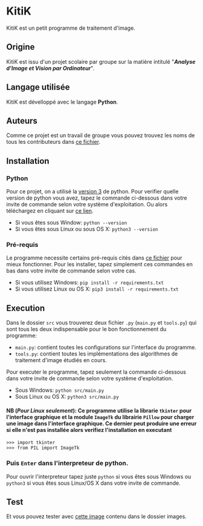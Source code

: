 

# KitiK
KitiK est un petit programme de traitement d'image.

## Origine
KitiK est issu d'un projet scolaire par groupe sur la matière intitulé "**_Analyse d'Image et Vision par Ordinateur_**".

## Langage utilisée
KitiK est dévelloppé avec le langage **Python**.

## Auteurs
Comme ce projet est un travail de groupe vous pouvez trouvez les noms de tous les contributeurs dans [ce fichier](CONTRIBUTORS.txt).

## Installation
### Python
  Pour ce projet, on a utilisé la [version 3](runtime.txt) de python. Pour verifier quelle version de python vous avez, tapez le commande ci-dessous dans votre invite de commande selon votre système d'exploitation. Ou alors téléchargez en cliquant sur [ce lien](https://python.org/downloads).
  - Si vous êtes sous Window: 
`python --version`
  - Si vous êtes sous Linux ou sous OS X:
`python3 --version`

### Pré-requis
Le programme necessite certains pré-requis cités dans [ce fichier](requirements.txt) pour mieux fonctionner. Pour les installer, tapez simplement ces commandes en bas dans votre invite de commande selon votre cas.
- Si vous utilisez Windows:
  `pip install -r requirements.txt`
- Si vous utilisez Linux ou OS X:
  `pip3 install -r requirements.txt`

## Execution
Dans le dossier `src` vous trouverez deux fichier `.py` (`main.py` et `tools.py`) qui sont tous les deux indispensable pour le bon fonctionnement du programme:
- `main.py`: contient toutes les configurations sur l'interface du programme.
- `tools.py`: contient toutes les implémentations des algorithmes de traitement d'image étudiés en cours.

Pour executer le programme, tapez seulement la commande ci-dessous dans votre invite de commande selon votre système d'exploitation.
- Sous Windows:
  `python src/main.py`
- Sous Linux ou OS X:
  `python3 src/main.py`

#### NB (_Pour Linux seulement_): Ce programme utilise la librarie `tkinter` pour l'interface graphique et la module `ImageTk` du librairie `Pillow` pour charger une image dans l'interface graphique. Ce dernier peut produire une erreur si elle n'est pas installée alors verifiez l'installation en executant 
`>>> import tkinter`\
`>>> from PIL import ImageTk`
### Puis `Enter` dans l'interpreteur de python.
Pour ouvrir l'interpreteur tapez juste `python` si vous êtes sous Windows ou `python3` si vous êtes sous Linux/OS X dans votre invite de commande.

## Test
Et vous pouvez tester avec [cette image](images/Lena.png) contenu dans le dossier images.
